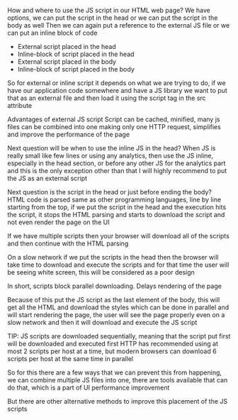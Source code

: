 How and where to use the JS script in our HTML web page?
We have options, we can put the script in the head or we can put the script in the body as well
Then we can again put a reference to the external JS file or we can put an inline block of code

- External script placed in the head
- Inline-block of script placed in the head
- External script placed in the body
- Inline-block of script placed in the body

So for external or inline script it depends on what we are trying to do, if we have our application code somewhere and have a JS library we want to put that as an external file and then load it using the script tag in the src attribute

Advantages of external JS script
Script can be cached, minified, many js files can be combined into one making only one HTTP request, simplifies and improve the performance of the page

Next question will be when to use the inline JS in the head?
When JS is really small like few lines or using any analytics, then use the JS inline, especially in the head section, or before any other JS for the analytics part and this is the only exception other than that I will highly recommend to put the JS as an external script

Next question is the script in the head or just before ending the body?
HTML code is parsed same as other programming languages, line by line starting from the top, if we put the script in the head and the execution hits the script, it stops the HTML parsing and starts to download the script and not even render the page on the UI

If we have multiple scripts then your browser will download all of the scripts and then continue with the HTML parsing

On a slow network if we put the scripts in the head then the browser will take time to download and execute the scripts and for that time the user will be seeing white screen, this will be considered as a poor design

In short, scripts block parallel downloading. Delays rendering of the page

Because of this put the JS script as the last element of the body, this will get all the HTML and download the styles which can be done in parallel and will start rendering the page, the user will see the page properly even on a slow network and then it will download and execute the JS script

TIP: JS scripts are downloaded sequentially, meaning that the script put first will be downloaded and executed first
HTTP has recommended using at most 2 scripts per host at a time, but modern browsers can download 6 scripts per host at the same time in parallel

So for this there are a few ways that we can prevent this from happening, we can combine multiple JS files into one, there are tools available that can do that, which is a part of UI performance improvement

But there are other alternative methods to improve this placement of the JS scripts